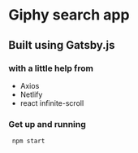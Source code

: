 # Giphy search app
## Built using Gatsby.js
### with a little help from

 - Axios
 - Netlify
 - react infinite-scroll

 ### Get up and running
 ``` npm start```